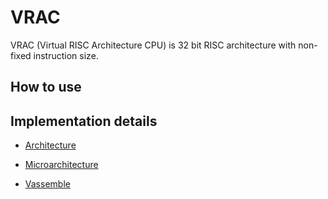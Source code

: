 # VRAC
VRAC (Virtual RISC Architecture CPU) is 32 bit RISC architecture with non-fixed instruction size.

## How to use

## Implementation details

- [Architecture](https://github.com/injecktor/VRAC/tree/master/docs/architecture.md)

- [Microarchitecture]()

- [Vassemble]()

